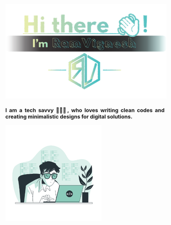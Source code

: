 <!--
**ramvignesh-b/ramvignesh-b** is a ✨ _special_ ✨ repository because its `README.md` (this file) appears on your GitHub profile.

Here are some ideas to get you started:

- 🔭 I’m currently working on ...
- 🌱 I’m currently learning ...
- 👯 I’m looking to collaborate on ...
- 🤔 I’m looking for help with ...
- 💬 Ask me about ...
- 📫 How to reach me: ...
- 😄 Pronouns: ...
- ⚡ Fun fact: ...
-->
<p align="center">
  <img src="https://github.com/ramvignesh-b/ramvignesh-b/blob/master/hi.svg"/>
  <h3 align="justify">I am a tech savvy 👨🏾‍💻, who loves writing clean codes and creating minimalistic designs for digital solutions.</h3>
  <img src="https://github.com/ramvignesh-b/ramvignesh-b/blob/master/code.svg" width="300px"/>
</p>
